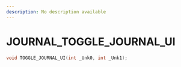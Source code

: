 ```yaml
---
description: No description available 
---
```


# JOURNAL\_TOGGLE_JOURNAL_UI

```cpp
void TOGGLE_JOURNAL_UI(int _Unk0, int _Unk1);
```
